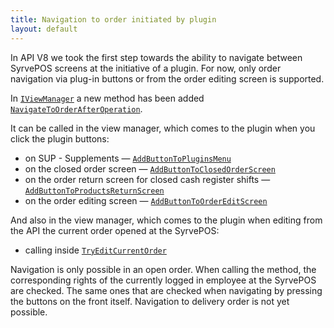 ```yaml
---
title: Navigation to order initiated by plugin
layout: default
---
```


In API V8 we took the first step towards the ability to navigate between SyrvePOS screens at the initiative of a plugin.
For now, only order navigation via plug-in buttons or from the order editing screen is supported.

In [`IViewManager`](https://syrve.github.io/front.api.sdk/v8/html/T_Resto_Front_Api_UI_IViewManager.htm)
a new method has been added
[`NavigateToOrderAfterOperation`](https://syrve.github.io/front.api.sdk/v8/html/M_Resto_Front_Api_UI_IViewManager_NavigateToOrderAfterOperation.htm).

It can be called in the view manager, which comes to the plugin when you click the plugin buttons:

- on SUP - Supplements —
[`AddButtonToPluginsMenu`](https://syrve.github.io/front.api.sdk/v8/html/M_Resto_Front_Api_IOperationService_AddButtonToPluginsMenu.htm)
- on the closed order screen —
[`AddButtonToClosedOrderScreen`](https://syrve.github.io/front.api.sdk/v8/html/M_Resto_Front_Api_IOperationService_AddButtonToClosedOrderScreen.htm)
- on the order return screen for closed cash register shifts —
[`AddButtonToProductsReturnScreen`](https://syrve.github.io/front.api.sdk/v8/html/M_Resto_Front_Api_IOperationService_AddButtonToProductsReturnScreen.htm)
- on the order editing screen —
[`AddButtonToOrderEditScreen`](https://syrve.github.io/front.api.sdk/v8/html/M_Resto_Front_Api_IOperationService_AddButtonToOrderEditScreen.htm)

And also in the view manager, which comes to the plugin when editing from the API the current order opened at the SyrvePOS:

- calling inside
[`TryEditCurrentOrder`](https://syrve.github.io/front.api.sdk/v8/html/M_Resto_Front_Api_IOperationService_TryEditCurrentOrder.htm)

Navigation is only possible in an open order.
When calling the method, the corresponding rights of the currently logged in employee at the SyrvePOS are checked.
The same ones that are checked when navigating by pressing the buttons on the front itself.
Navigation to delivery order is not yet possible.